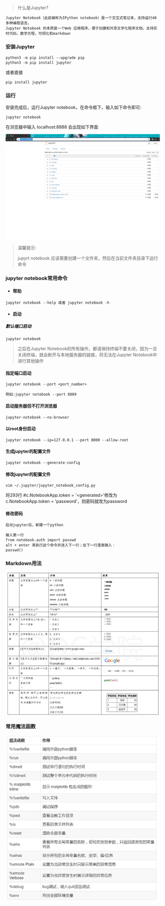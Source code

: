 > 什么是Jupyter?

```
Jupyter Notebook（此前被称为IPython notebook）是一个交互式笔记本，支持运行40 多种编程语言。 
Jupyter Notebook 的本质是一个Web 应用程序，便于创建和共享文学化程序文档，支持实时代码，数学方程，可视化和markdown
```

### 安装Jupyter

```
python3 -m pip install --upgrade pip
python3 -m pip install jupyter
```

或者直接

```
pip install jupyter
```

### 运行

安装完成后，运行Jupyter notebook，在命令框下，输入如下命令即可:

```
jupyter notebook
```

在浏览器中输入 localhost:8888 会出现如下界面

![](/assets/1.2.3.1-1.png)

> 温馨提示:
>
> jupyrt notebook 应该需要创建一个文件夹，然后在当前文件夹目录下运行命令

### jupyter notebook常用命令

* #### 帮助

```
jupyter notebook --help 或者 jupyter notebook -h
```

* #### 启动

##### 默认端口启动

```
jupyter notebook
```

> 之后在Jupyter Notebook的所有操作，都请保持终端不要关闭，因为一旦关闭终端，就会断开与本地服务器的链接，将无法在Jupyter Notebook中进行其他操作

#### **指定端口启动**

```
jupyter notebook --port <port_number>

例如:jupyter notebook --port 8889
```

#### 启动服务器但不打开浏览器

```
jupyter-notebook --no-browser
```

#### 以root身份启动

```
jupyter notebook --ip=127.0.0.1 --port 8000 --allow-root
```

#### 生成jupyter的配置文件

```
jupyter notebook --generate-config
```

#### 修改jupyter的配置文件

```
vim ~/.jupyter/jupyter_notebook_config.py
```

将293行 \#c.NotebookApp.token = '&lt;generated&gt;'修改为c.NotebookApp.token = 'password'，则密码就改为password

#### 修改密码

```
启动jupyter后，新建一个python

输入第一行
from notebook.auth import passwd
alt + enter 来执行这个命令并进入下一行；在下一行里面输入：
passwd()
```

### Markdown用法

![](/assets/jy-4.1.4.1-2.png)

### 常用魔法函数

![](/assets/jy-4.1.4.1-3.png)

